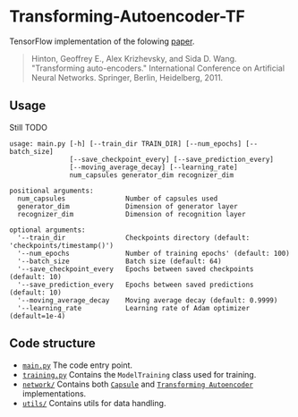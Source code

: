 # Transforming-Autoencoder-TF

TensorFlow implementation of the folowing [paper](http://www.cs.toronto.edu/~fritz/absps/transauto6.pdf).

> Hinton, Geoffrey E., Alex Krizhevsky, and Sida D. Wang. "Transforming auto-encoders." International Conference on Artificial Neural Networks. Springer, Berlin, Heidelberg, 2011.

## Usage

Still TODO
````
usage: main.py [-h] [--train_dir TRAIN_DIR] [--num_epochs] [--batch_size]
               [--save_checkpoint_every] [--save_prediction_every]
               [--moving_average_decay] [--learning_rate]
               num_capsules generator_dim recognizer_dim
               
positional arguments:
  num_capsules               Number of capsules used
  generator_dim              Dimension of generator layer
  recognizer_dim             Dimension of recognition layer
  
optional arguments:
  '--train_dir               Checkpoints directory (default: 'checkpoints/timestamp()')
  '--num_epochs              Number of training epochs' (default: 100)
  '--batch_size              Batch size (default: 64)
  '--save_checkpoint_every   Epochs between saved checkpoints (default: 10)
  '--save_prediction_every   Epochs between saved predictions (default: 10)
  '--moving_average_decay    Moving average decay (default: 0.9999)
  '--learning_rate           Learning rate of Adam optimizer (default=1e-4)
````

## Code structure

* [`main.py`](https://github.com/ndrplz/capsules/tree/master/transforming_autoencoders/main.py) The code entry point.
* [`training.py`](https://github.com/ndrplz/capsules/tree/master/transforming_autoencoders/training.py) Contains the `ModelTraining` class used for training.
* [`network/`](https://github.com/ndrplz/capsules/tree/master/transforming_autoencoders/network) Contains both [`Capsule`](https://github.com/ndrplz/capsules/blob/master/transforming_autoencoders/network/capsule.py) and [`Transforming Autoencoder`](https://github.com/ndrplz/capsules/blob/master/transforming_autoencoders/network/transforming_autoencoder.py) implementations.
* [`utils/`](https://github.com/ndrplz/capsules/tree/master/transforming_autoencoders/utils) Contains utils for data handling.

